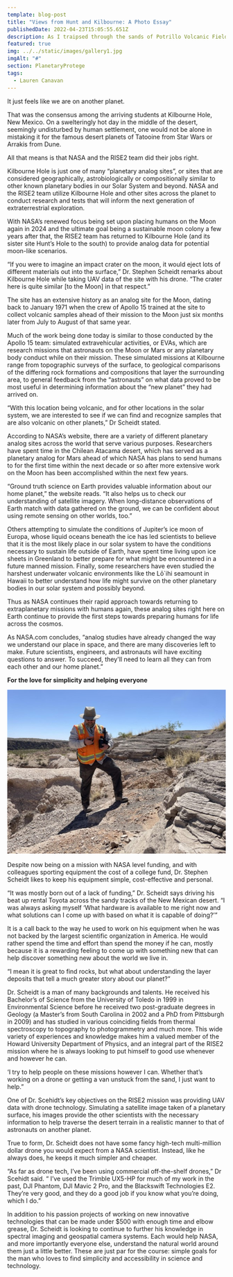 ```yaml
---
template: blog-post
title: "Views from Hunt and Kilbourne: A Photo Essay"
publishedDate: 2022-04-23T15:05:55.651Z
description: As I traipsed through the sands of Potrillo Volcanic Fields, sweat dripping off my brow, I couldn’t get over the fact that for geologists, this lifestyle is their 9-5. While craters might seem nothing more than a useless wasteland to some, they are a geologist’s paradise. Across three days, I gained insight on the immense preparation going into future space exploration, all while soaking up some of the most beautiful views I’ve ever seen. 
featured: true
img: ../../static/images/gallery1.jpg
imgAlt: "#"
section: PlanetaryProtege
tags:
  - Lauren Canavan
---
```

It just feels like we are on another planet.

That was the consensus among the arriving students at Kilbourne Hole, New Mexico. On a swelteringly hot day in the middle of the desert, seemingly undisturbed by human settlement, one would not be alone in mistaking it for the famous desert planets of Tatooine from Star Wars or Arrakis from Dune. 

All that means is that NASA and the RISE2 team did their jobs right.

Kilbourne Hole is just one of many “planetary analog sites”, or sites that are considered geographically, astrobiologically or compositionally similar to other known planetary bodies in our Solar System and beyond. NASA and the RISE2 team utilize Kilbourne Hole and other sites across the planet to conduct research and tests that will inform the next generation of extraterrestrial exploration.

With NASA’s renewed focus being set upon placing humans on the Moon again in 2024 and the ultimate goal being a sustainable moon colony a few years after that, the RISE2 team has returned to Kilbourne Hole (and its sister site Hunt’s Hole to the south) to provide analog data for potential moon-like scenarios. 

“If you were to imagine an impact crater on the moon, it would eject lots of different materials out into the surface,” Dr. Stephen Scheidt remarks about Kilbourne Hole while taking UAV data of the site with his drone. “The crater here is quite similar \[to the Moon] in that respect.”

The site has an extensive history as an analog site for the Moon, dating back to January 1971 when the crew of Apollo 15 trained at the site to collect volcanic samples ahead of their mission to the Moon just six months later from July to August of that same year.

Much of the work being done today is similar to those conducted by the Apollo 15 team: simulated extravehicular activities, or EVAs, which are research missions that astronauts on the Moon or Mars or any planetary body conduct while on their mission. These simulated missions at Kilbourne range from topographic surveys of the surface, to geological comparisons of the differing rock formations and compositions that layer the surrounding area, to general feedback from the “astronauts” on what data proved to be most useful in determining information about the “new planet” they had arrived on.

“With this location being volcanic, and for other locations in the solar system, we are interested to see if we can find and recognize samples that are also volcanic on other planets,” Dr Scheidt stated.

According to NASA’s website, there are a variety of different planetary analog sites across the world that serve various purposes. Researchers have spent time in the Chilean Atacama desert, which has served as a planetary analog for Mars ahead of which NASA has plans to send humans to for the first time within the next decade or so after more extensive work on the Moon has been accomplished within the next few years.

“Ground truth science on Earth provides valuable information about our home planet,” the website reads. “It also helps us to check our understanding of satellite imagery. When long-distance observations of Earth match with data gathered on the ground, we can be confident about using remote sensing on other worlds, too.”

Others attempting to simulate the conditions of Jupiter’s ice moon of Europa, whose liquid oceans beneath the ice has led scientists to believe that it is the most likely place in our solar system to have the conditions necessary to sustain life outside of Earth, have spent time living upon ice sheets in Greenland to better prepare for what might be encountered in a future manned mission. Finally, some researchers have even studied the harshest underwater volcanic environments like the Lō`ihi seamount in Hawaii to better understand how life might survive on the other planetary bodies in our solar system and possibly beyond.

Thus as NASA continues their rapid approach towards returning to extraplanetary missions with humans again, these analog sites right here on Earth continue to provide the first steps towards preparing humans for life across the cosmos.

As NASA.com concludes, “analog studies have already changed the way we understand our place in space, and there are many discoveries left to make. Future scientists, engineers, and astronauts will have exciting questions to answer. To succeed, they'll need to learn all they can from each other and our home planet.”

**For the love for simplicity and helping everyone**

![](../../static/images/overview2.jpg)



Despite now being on a mission with NASA level funding, and with colleagues sporting equipment the cost of a college fund, Dr. Stephen Scheidt likes to keep his equipment simple, cost-effective and personal. 

“It was mostly born out of a lack of funding,” Dr. Scheidt says driving his beat up rental Toyota across the sandy tracks of the New Mexican desert. “I was always asking myself ‘What hardware is available to me right now and what solutions can I come up with based on what it is capable of doing?’”

It is a call back to the way he used to work on his equipment when he was not backed by the largest scientific organization in America. He would rather spend the time and effort than spend the money if he can, mostly because it is a rewarding feeling to come up with something new that can help discover something new about the world we live in.

“I mean it is great to find rocks, but what about understanding the layer deposits that tell a much greater story about our planet?”

Dr. Scheidt is a man of many backgrounds and talents. He received his Bachelor’s of Science from the University of Toledo in 1999 in Environmental Science before he received two post-graduate degrees in Geology (a Master’s from South Carolina in 2002 and a PhD from Pittsburgh in 2009) and has studied in various coinciding fields from thermal spectroscopy to topography to photogrammetry and much more. This wide variety of experiences and knowledge makes him a valued member of the Howard University Department of Physics, and an integral part of the RISE2 mission where he is always looking to put himself to good use whenever and however he can.

‘I try to help people on these missions however I can. Whether that’s working on a drone or getting a van unstuck from the sand, I just want to help.”

One of Dr. Scehidt’s key objectives on the RISE2 mission was providing UAV data with drone technology. Simulating a satellite image taken of a planetary surface, his images provide the other scientists with the necessary information to help traverse the desert terrain in a realistic manner to that of astronauts on another planet. 

True to form, Dr. Scheidt does not have some fancy high-tech multi-million dollar drone you would expect from a NASA scientist. Instead, like he always does, he keeps it much simpler and cheaper.

“As far as drone tech, I’ve been using commercial off-the-shelf drones,” Dr Scehidt said. “ I’ve used the Trimble UX5-HP for much of my work in the past, DJI Phantom, DJI Mavic 2 Pro, and the Blackswift Technologies E2. They’re very good, and they do a good job if you know what you’re doing, which I do.”

In addition to his passion projects of working on new innovative technologies that can be made under $500 with enough time and elbow grease, Dr. Scheidt is looking to continue to further his knowledge in spectral imaging and geospatial camera systems. Each would help NASA, and more importantly everyone else, understand the natural world around them just a little better. These are just par for the course: simple goals for the man who loves to find simplicity and accessibility in science and technology.